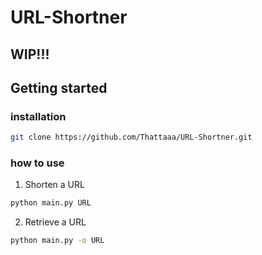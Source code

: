 # URL-Shortner

## WIP!!!

## Getting started

### installation

```sh
git clone https://github.com/Thattaaa/URL-Shortner.git
```

### how to use


1. Shorten a URL
```sh
python main.py URL
```
2. Retrieve a URL
```sh
python main.py -o URL
```
